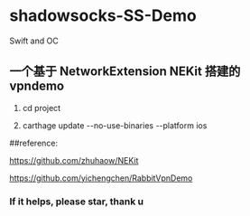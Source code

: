# shadowsocks-SS-Demo
Swift and OC

## 一个基于 NetworkExtension   NEKit 搭建的vpndemo

1.  cd  project

2.  carthage update --no-use-binaries --platform ios  


##reference: 

https://github.com/zhuhaow/NEKit

https://github.com/yichengchen/RabbitVpnDemo 


### If it helps, please star, thank u 
